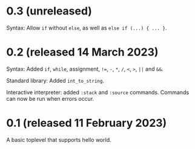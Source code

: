 # 0.3 (unreleased)

Syntax: Allow `if` without `else`, as well as `else if (...) { ... }`.

# 0.2 (released 14 March 2023)

Syntax: Added `if`, `while`, assignment, `!=`, `-`, `*`, `/`, `<`,
`>`, `||` and `&&`.

Standard library: Added `int_to_string`.

Interactive interpreter: added `:stack` and `:source`
commands. Commands can now be run when errors occur.

# 0.1 (released 11 February 2023)

A basic toplevel that supports hello world.
